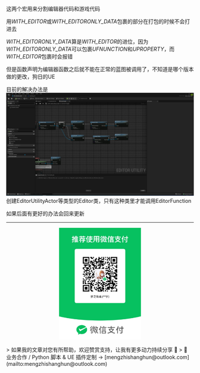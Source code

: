 这两个宏用来分割编辑器代码和游戏代码

用*WITH_EDITOR*或*WITH_EDITORONLY_DATA*包裹的部分在打包的时候不会打进去

*WITH_EDITORONLY_DATA*算是*WITH_EDITOR*的进位，因为*WITH_EDITORONLY_DATA*可以包裹*UFNUNCTION*和*UPROPERTY*，而*WITH_EDITOR*包裹时会报错

但是函数声明为编辑器函数之后就不能在正常的蓝图被调用了，不知道是哪个版本做的更改，狗日的UE

目前的解决办法是
![](https://raw.githubusercontent.com/mengzhishanghun/mengzhishanghun/main/Blog/Assets/%E5%9B%BE%E7%89%87/Pasted%20image%2020240605175636.png)
创建EditorUtilityActor等类型的Editor类，只有这种类里才能调用EditorFunction

如果后面有更好的办法会回来更新


---

<p align="center">
  <img src="https://raw.githubusercontent.com/mengzhishanghun/mengzhishanghun/main/PayCodes/WeChatPay.jpg" width="220"/>
</p>
> 如果我的文章对您有所帮助，欢迎赞赏支持，让我有更多动力持续分享 🙏   
> 💼 业务合作 / Python 脚本 & UE 插件定制 → [mengzhishanghun@outlook.com](mailto:mengzhishanghun@outlook.com)